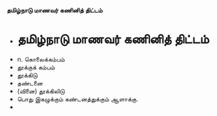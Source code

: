 **தமிழ்நாடு மாணவர் கணினித் திட்டம்**
- # தமிழ்நாடு மாணவர் கணினித் திட்டம்
- n. கொலைக்கம்பம்
-  தூக்குக் கம்பம்
- தூக்கிடு
- தண்டனை
- (வினை) தூக்கிலிடு
- பொது இகழுக்கும் கண்டனத்துக்கும் ஆளாக்கு.
-

